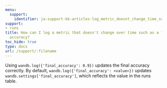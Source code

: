 ```yaml
---
menu:
  support:
    identifier: ja-support-kb-articles-log_metric_doesnt_change_time_such_final
support:
- runs
title: How can I log a metric that doesn't change over time such as a final evaluation
  accuracy?
toc_hide: true
type: docs
url: /support/:filename
---
```


Using `wandb.log({'final_accuracy': 0.9})` updates the final accuracy correctly. By default, `wandb.log({'final_accuracy': <value>})` updates `wandb.settings['final_accuracy']`, which reflects the value in the runs table.